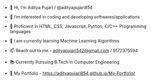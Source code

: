 - 👋 Hi, I’m Aditya Pujari / @adityapujari854
- 👀 I’m interested in coding and developing softwares/applications
- 🎯 Proficient in HTML, CSS, Javascript, Python, C/C++ Programming languages
- 🌱 I am currently learning Machine Learning Algorithms
- 📫 Reach out to me - adityapujari542@gmail.com / 9172375594
- 📚 Currently Pursuing B.Tech in Computer Engineering
  
- 👤 My Portfolio - https://adityapujari854.github.io/My-Portfolio/
<!---
adityapujari854/aditya pujari is a ✨ special ✨ repository because its `README.md` (this file) appears on your GitHub profile.
You can click the Preview link to take a look at your changes.
--->

